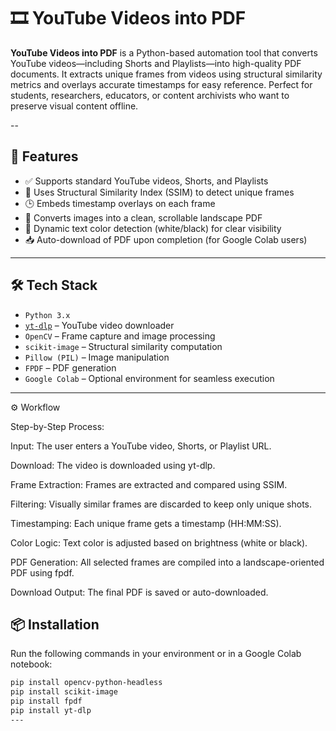 # 🎞️ YouTube Videos into PDF

**YouTube Videos into PDF** is a Python-based automation tool that converts YouTube videos—including Shorts and Playlists—into high-quality PDF documents. It extracts unique frames from videos using structural similarity metrics and overlays accurate timestamps for easy reference. Perfect for students, researchers, educators, or content archivists who want to preserve visual content offline.

--

## 🚀 Features

- ✅ Supports standard YouTube videos, Shorts, and Playlists
- 🧠 Uses Structural Similarity Index (SSIM) to detect unique frames
- 🕒 Embeds timestamp overlays on each frame
- 📄 Converts images into a clean, scrollable landscape PDF
- 🎨 Dynamic text color detection (white/black) for clear visibility
- 📥 Auto-download of PDF upon completion (for Google Colab users)

---

## 🛠️ Tech Stack

- `Python 3.x`
- [`yt-dlp`](https://github.com/yt-dlp/yt-dlp) – YouTube video downloader
- `OpenCV` – Frame capture and image processing
- `scikit-image` – Structural similarity computation
- `Pillow (PIL)` – Image manipulation
- `FPDF` – PDF generation
- `Google Colab` – Optional environment for seamless execution

---

⚙️ Workflow

Step-by-Step Process:

Input: The user enters a YouTube video, Shorts, or Playlist URL.

Download: The video is downloaded using yt-dlp.

Frame Extraction: Frames are extracted and compared using SSIM.

Filtering: Visually similar frames are discarded to keep only unique shots.

Timestamping: Each unique frame gets a timestamp (HH:MM:SS).

Color Logic: Text color is adjusted based on brightness (white or black).

PDF Generation: All selected frames are compiled into a landscape-oriented PDF using fpdf.

Download Output: The final PDF is saved or auto-downloaded.


## 📦 Installation

Run the following commands in your environment or in a Google Colab notebook:

```bash
pip install opencv-python-headless
pip install scikit-image
pip install fpdf
pip install yt-dlp
---




